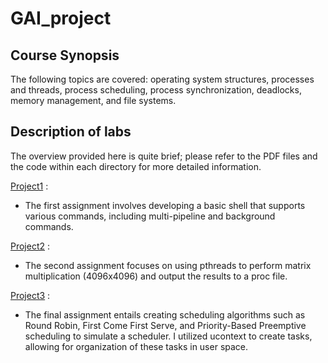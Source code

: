 # GAI_project

## Course Synopsis

The following topics are covered: operating system structures, processes and threads, process scheduling, process synchronization, deadlocks, memory management, and file systems.


## Description of labs

The overview provided here is quite brief; please refer to the PDF files and the code within each directory for more detailed information.

[Project1](https://github.com/Iane14093051/GAI_project1-3/tree/main/E14093051_GAI_Project2a) :
- The first assignment involves developing a basic shell that supports various commands, including multi-pipeline and background commands.

[Project2](https://github.com/Iane14093051/GAI_project1-3/tree/main/E14093051_GAI_Project2b) :
- The second assignment focuses on using pthreads to perform matrix multiplication (4096x4096) and output the results to a proc file.

[Project3](https://github.com/Iane14093051/Computer_Organization/tree/main/Lab2) :
- The final assignment entails creating scheduling algorithms such as Round Robin, First Come First Serve, and Priority-Based Preemptive scheduling to simulate a scheduler. I utilized ucontext to create tasks, allowing for organization of these tasks in user space.
